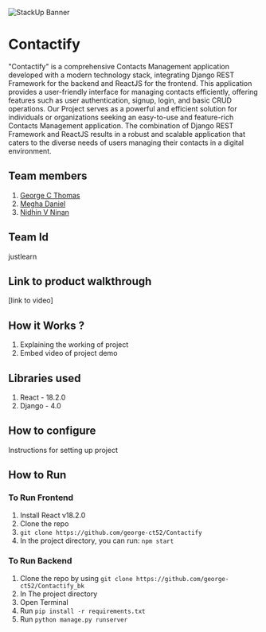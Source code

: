![StackUp Banner]([https://tinkerhub.frappe.cloud/files/stackup%20banner.jpeg])
# Contactify
"Contactify" is a comprehensive Contacts Management application developed with a modern technology stack, integrating Django REST Framework for the backend and ReactJS for the frontend. This application provides a user-friendly interface for managing contacts efficiently, offering features such as user authentication, signup, login, and basic CRUD operations.
Our Project serves as a powerful and efficient solution for individuals or organizations seeking an easy-to-use and feature-rich Contacts Management application. The combination of Django REST Framework and ReactJS results in a robust and scalable application that caters to the diverse needs of users managing their contacts in a digital environment.
## Team members
1. [George C Thomas](https://github.com/george-ct5)
2. [Megha Daniel](https://github.com/MeghaDaniel04)
3. [Nidhin V Ninan](https://github.com/nidhin29)
## Team Id
justlearn
## Link to product walkthrough
[link to video]
## How it Works ?
1. Explaining the working of project
2. Embed video of project demo
## Libraries used
1. React - 18.2.0
2. Django - 4.0
## How to configure
Instructions for setting up project
## How to Run
### To Run Frontend
1. Install React v18.2.0
2. Clone the repo
3.  ``` git clone https://github.com/george-ct52/Contactify ```
4. In the project directory, you can run:
`npm start`
### To Run Backend
1. Clone the repo by using
 ``` git clone https://github.com/george-ct52/Contactify_bk ```
2. In The project directory
3. Open Terminal
4. Run ```pip install -r requirements.txt```
5. Run ```python manage.py runserver ``` 

